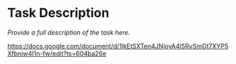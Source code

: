 # Task Description

*Provide a full description of the task here.*

https://docs.google.com/document/d/1lkEtSXTen4JNjoyA4I5RvSmGt7XYP5Xfbniw4I1n-fw/edit?ts=604ba26e
